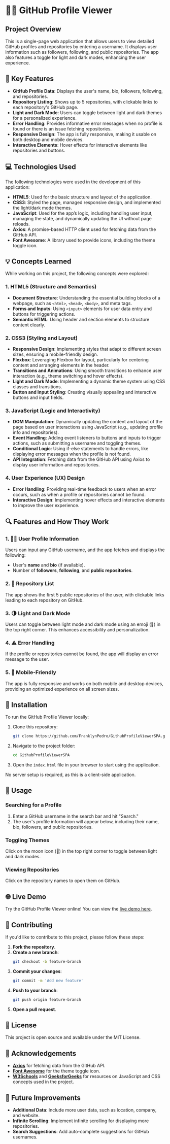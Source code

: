 # 🧑‍💻 GitHub Profile Viewer

## Project Overview
This is a single-page web application that allows users to view detailed GitHub profiles and repositories by entering a username. It displays user information such as followers, following, and public repositories. The app also features a toggle for light and dark modes, enhancing the user experience.

## 🌟 Key Features
- **GitHub Profile Data**: Displays the user's name, bio, followers, following, and repositories.
- **Repository Listing**: Shows up to 5 repositories, with clickable links to each repository's GitHub page.
- **Light and Dark Mode**: Users can toggle between light and dark themes for a personalized experience.
- **Error Handling**: Provides informative error messages when no profile is found or there is an issue fetching repositories.
- **Responsive Design**: The app is fully responsive, making it usable on both desktop and mobile devices.
- **Interactive Elements**: Hover effects for interactive elements like repositories and buttons.

## 💻 Technologies Used
The following technologies were used in the development of this application:
- **HTML5**: Used for the basic structure and layout of the application.
- **CSS3**: Styled the page, managed responsive design, and implemented the light/dark mode themes.
- **JavaScript**: Used for the app’s logic, including handling user input, managing the state, and dynamically updating the UI without page reloads.
- **Axios**: A promise-based HTTP client used for fetching data from the GitHub API.
- **Font Awesome**: A library used to provide icons, including the theme toggle icon.

## 💡 Concepts Learned
While working on this project, the following concepts were explored:

### 1. **HTML5 (Structure and Semantics)**
   - **Document Structure**: Understanding the essential building blocks of a webpage, such as `<html>`, `<head>`, `<body>`, and meta tags.
   - **Forms and Inputs**: Using `<input>` elements for user data entry and buttons for triggering actions.
   - **Semantic HTML**: Using header and section elements to structure content clearly.

### 2. **CSS3 (Styling and Layout)**
   - **Responsive Design**: Implementing styles that adapt to different screen sizes, ensuring a mobile-friendly design.
   - **Flexbox**: Leveraging Flexbox for layout, particularly for centering content and arranging elements in the header.
   - **Transitions and Animations**: Using smooth transitions to enhance user interaction (e.g., theme switching and hover effects).
   - **Light and Dark Mode**: Implementing a dynamic theme system using CSS classes and transitions.
   - **Button and Input Styling**: Creating visually appealing and interactive buttons and input fields.

### 3. **JavaScript (Logic and Interactivity)**
   - **DOM Manipulation**: Dynamically updating the content and layout of the page based on user interactions using JavaScript (e.g., updating profile info and repositories).
   - **Event Handling**: Adding event listeners to buttons and inputs to trigger actions, such as submitting a username and toggling themes.
   - **Conditional Logic**: Using if-else statements to handle errors, like displaying error messages when the profile is not found.
   - **API Integration**: Fetching data from the GitHub API using Axios to display user information and repositories.

### 4. **User Experience (UX) Design**
   - **Error Handling**: Providing real-time feedback to users when an error occurs, such as when a profile or repositories cannot be found.
   - **Interactive Design**: Implementing hover effects and interactive elements to improve the user experience.

## 🔍 Features and How They Work

### 1. 🧑‍💻 User Profile Information
Users can input any GitHub username, and the app fetches and displays the following:
- User's **name** and **bio** (if available).
- Number of **followers**, **following**, and **public repositories**.

### 2. 📂 Repository List
The app shows the first 5 public repositories of the user, with clickable links leading to each repository on GitHub.

### 3. 🌗 Light and Dark Mode
Users can toggle between light mode and dark mode using an emoji (🌙) in the top right corner. This enhances accessibility and personalization.

### 4. ⚠️ Error Handling
If the profile or repositories cannot be found, the app will display an error message to the user.

### 5. 📱 Mobile-Friendly
The app is fully responsive and works on both mobile and desktop devices, providing an optimized experience on all screen sizes.

## 🚀 Installation
To run the GitHub Profile Viewer locally:

1. Clone this repository:

    ```bash
    git clone https://github.com/FranklynPedro/GithubProfileViewerSPA.git
    ```

2. Navigate to the project folder:

    ```bash
    cd GithubProfileViewerSPA
    ```

3. Open the `index.html` file in your browser to start using the application.

No server setup is required, as this is a client-side application.

## 📐 Usage

### Searching for a Profile
1. Enter a GitHub username in the search bar and hit "Search."
2. The user's profile information will appear below, including their name, bio, followers, and public repositories.

### Toggling Themes
Click on the moon icon (🌙) in the top right corner to toggle between light and dark modes.

### Viewing Repositories
Click on the repository names to open them on GitHub.

## 🌐 Live Demo
Try the GitHub Profile Viewer online! You can view the [live demo here](https://franklynpedro.github.io/GithubProfileViewerSPA/).

## 🤝 Contributing
If you'd like to contribute to this project, please follow these steps:

1. **Fork the repository**.
2. **Create a new branch**:
    ```bash
    git checkout -b feature-branch
    ```
3. **Commit your changes**:
    ```bash
    git commit -m 'Add new feature'
    ```
4. **Push to your branch**:
    ```bash
    git push origin feature-branch
    ```
5. **Open a pull request**.

## 📜 License
This project is open source and available under the MIT License.

## 🙏 Acknowledgements
- **[Axios](https://axios-http.com/)** for fetching data from the GitHub API.
- **[Font Awesome](https://fontawesome.com/)** for the theme toggle icon.
- **[W3Schools](https://www.w3schools.com/)** and **[GeeksforGeeks](https://www.geeksforgeeks.org/)** for resources on JavaScript and CSS concepts used in the project.

## 🌱 Future Improvements
- **Additional Data**: Include more user data, such as location, company, and website.
- **Infinite Scrolling**: Implement infinite scrolling for displaying more repositories.
- **Search Suggestions**: Add auto-complete suggestions for GitHub usernames.
